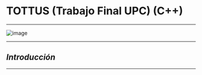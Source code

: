 # TOTTUS (Trabajo Final UPC) (C++)

---

![image](https://github.com/user-attachments/assets/4559f556-d165-4ff5-8d99-5b85d3d9e8a1)

---

## ***Introducción***

---
